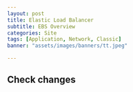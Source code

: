 ```yaml
---
layout: post
title: Elastic Load Balancer
subtitle: EBS Overview
categories: Site
tags: [Application, Network, Classic]
banner: "assets/images/banners/tt.jpeg"

---
```


## Check changes